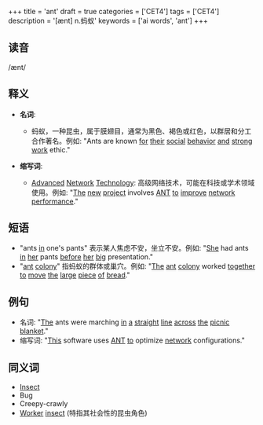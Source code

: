 +++
title = 'ant'
draft = true
categories = ['CET4']
tags = ['CET4']
description = '[ænt] n.蚂蚁'
keywords = ['ai words', 'ant']
+++

## 读音
/ænt/

## 释义
- **名词**:
  - 蚂蚁，一种昆虫，属于膜翅目，通常为黑色、褐色或红色，以群居和分工合作著名。例如: "Ants are known [for](/post/for/) [their](/post/their/) [social](/post/social/) [behavior](/post/behavior/) [and](/post/and/) [strong](/post/strong/) [work](/post/work/) ethic."
  
- **缩写词**:
  - [Advanced](/post/advanced/) [Network](/post/network/) [Technology](/post/technology/): 高级网络技术，可能在科技或学术领域使用。例如: "[The](/post/the/) [new](/post/new/) [project](/post/project/) involves [ANT](/post/ant/) [to](/post/to/) [improve](/post/improve/) [network](/post/network/) [performance](/post/performance/)."

## 短语
- "ants [in](/post/in/) one's pants" 表示某人焦虑不安，坐立不安。例如: "[She](/post/she/) had ants [in](/post/in/) [her](/post/her/) pants [before](/post/before/) [her](/post/her/) [big](/post/big/) presentation."
- "[ant](/post/ant/) [colony](/post/colony/)" 指蚂蚁的群体或巢穴。例如: "[The](/post/the/) [ant](/post/ant/) [colony](/post/colony/) worked [together](/post/together/) [to](/post/to/) [move](/post/move/) [the](/post/the/) [large](/post/large/) [piece](/post/piece/) [of](/post/of/) [bread](/post/bread/)."

## 例句
- 名词: "[The](/post/the/) ants were marching [in](/post/in/) [a](/post/a/) [straight](/post/straight/) [line](/post/line/) [across](/post/across/) [the](/post/the/) [picnic](/post/picnic/) [blanket](/post/blanket/)."
- 缩写词: "[This](/post/this/) software uses [ANT](/post/ant/) [to](/post/to/) optimize [network](/post/network/) configurations."

## 同义词
- [Insect](/post/insect/)
- Bug
- Creepy-crawly
- [Worker](/post/worker/) [insect](/post/insect/) (特指其社会性的昆虫角色)
